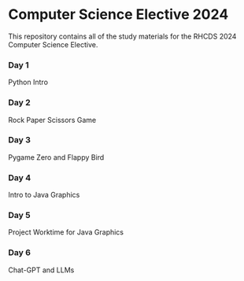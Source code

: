 # Computer Science Elective 2024
This repository contains all of the study materials for the RHCDS 2024 Computer Science Elective.

### Day 1
Python Intro

### Day 2
Rock Paper Scissors Game

### Day 3
Pygame Zero and Flappy Bird

### Day 4
Intro to Java Graphics

### Day 5
Project Worktime for Java Graphics

### Day 6
Chat-GPT and LLMs
